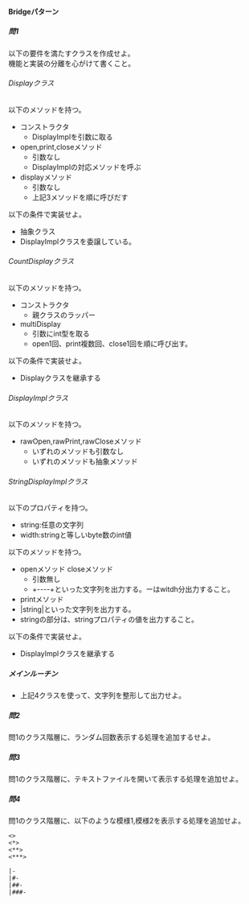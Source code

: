 #### Bridgeパターン　  
##### 問1  
以下の要件を満たすクラスを作成せよ。  
機能と実装の分離を心がけて書くこと。  

###### Displayクラス  
以下のメソッドを持つ。  
* コンストラクタ  
  * DisplayImplを引数に取る  
* open,print,closeメソッド  
  * 引数なし  
  * DisplayImplの対応メソッドを呼ぶ  
* displayメソッド  
  * 引数なし  
  * 上記3メソッドを順に呼びだす  

以下の条件で実装せよ。  
* 抽象クラス  
* DisplayImplクラスを委譲している。  

###### CountDisplayクラス  
以下のメソッドを持つ。  
* コンストラクタ  
  * 親クラスのラッパー  
* multiDisplay  
  * 引数にint型を取る  
  * open1回、print複数回、close1回を順に呼び出す。

以下の条件で実装せよ。
 * Displayクラスを継承する

###### DisplayImplクラス  
以下のメソッドを持つ。  
* rawOpen,rawPrint,rawCloseメソッド  
  * いずれのメソッドも引数なし  
  * いずれのメソッドも抽象メソッド  

###### StringDisplayImplクラス  
以下のプロパティを持つ。  
* string:任意の文字列  
* width:stringと等しいbyte数のint値  

以下のメソッドを持つ。  
* openメソッド closeメソッド  
  * 引数無し  
  * +----+といった文字列を出力する。ーはwitdh分出力すること。  
* printメソッド  
 * |string|といった文字列を出力する。  
 * stringの部分は、stringプロパティの値を出力すること。  

以下の条件で実装せよ。
  * DisplayImplクラスを継承する

##### メインルーチン  
* 上記4クラスを使って、文字列を整形して出力せよ。  


##### 問2  
問1のクラス階層に、ランダム回数表示する処理を追加するせよ。  


##### 問3  
問1のクラス階層に、テキストファイルを開いて表示する処理を追加せよ。


##### 問4
問1のクラス階層に、以下のような模様1,模様2を表示する処理を追加せよ。  
```
<>
<*>
<**>
<***>
```

```
|-
|#-
|##-
|###-
```

